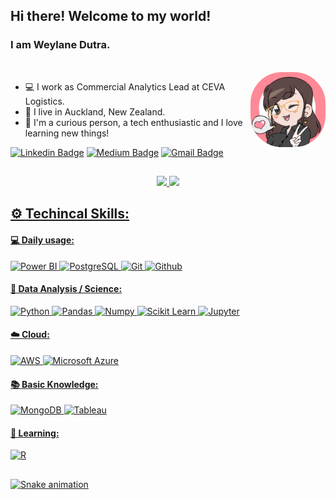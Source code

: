 ## Hi there! Welcome to my world!

### I am Weylane Dutra.

<div style="display: inline_block"><br>
  <img align="right" alt="Wey-doll" height="120" style="border-radius:50px;" src="https://raw.githubusercontent.com/weylanedutra/weylanedutra/main/resources/Wey-doll.gif?width=600&height=600">
</div>

- 💻 I work as Commercial Analytics Lead at CEVA Logistics.
- 📍 I live in Auckland, New Zealand.
- 📲 I'm a curious person, a tech enthusiastic and I love learning new things!

[![Linkedin Badge](https://img.shields.io/badge/-LinkedIn-blue?style=flat-square&logo=Linkedin&logoColor=white&link=https://www.linkedin.com/in/weylanedutra//)](https://www.linkedin.com/in/weylanedutra/)
[![Medium Badge](https://img.shields.io/badge/-Medium-black?style=flat-square&logo=Medium&logoColor=white&link=https://medium.com/@weylanedutra)](https://medium.com/@weylanedutra)
[![Gmail Badge](https://img.shields.io/badge/-Gmail-red?style=flat-square&logo=Gmail&logoColor=white&link=weylanemd@gmail.com)](weylanemd@gmail.com)

##

<div align="center">
  <a href="https://github.com/weylanedutra">
  <img height="150em" src="https://github-readme-stats.vercel.app/api?username=weylanedutra&show_icons=true&theme=radical&include_all_commits=true&count_private=true"/>
  <img height="150em" src="https://github-readme-stats.vercel.app/api/top-langs/?username=weylanedutra&layout=compact&langs_count=7&theme=radical"/>
</div>

## ⚙️ **Techincal Skills:**

#### 💻 Daily usage:

![Power BI](https://img.shields.io/badge/-Power%20BI-black?style=plastic&logo=Power-BI)
![PostgreSQL](https://img.shields.io/badge/-PostgreSQL-black?style=plastic&logo=PostgreSQL)
![Git](https://img.shields.io/badge/-Git-black?style=plastic&logo=Git)
![Github](https://img.shields.io/badge/-Github-black?style=plastic&logo=Github)
 
#### 🎲 Data Analysis / Science:

![Python](https://img.shields.io/badge/-Python-black?style=plastic&logo=Python)
![Pandas](https://img.shields.io/badge/-Pandas-black?style=plastic&logo=Pandas)
![Numpy](https://img.shields.io/badge/-Numpy-black?style=plastic&logo=Numpy)
![Scikit Learn](https://img.shields.io/badge/-Scikit%20Learn-black?style=plastic&logo=scikit-learn)
![Jupyter](https://img.shields.io/badge/-Jupyter-black?style=plastic&logo=Jupyter)

#### ☁️ Cloud:

![AWS](https://img.shields.io/badge/-AWS-black?style=plastic&logo=Amazon-AWS)
![Microsoft Azure](https://img.shields.io/badge/-Azure-black?style=plastic&logo=Microsoft-Azure)

#### 📚 Basic Knowledge:

![MongoDB](https://img.shields.io/badge/-MongoDB-black?style=plastic&logo=Mongodb)
![Tableau](https://img.shields.io/badge/-Tableau-black?style=plastic&logo=Tableau)
  
#### 📖 Learning:

![R](https://img.shields.io/badge/-R-black?style=plastic&logo=R)

##
 
![Snake animation](https://github.com/weylanedutra/weylanedutra/blob/output/github-contribution-grid-snake.svg)
 

 

